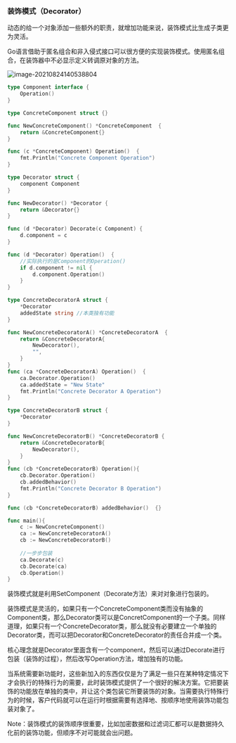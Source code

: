 ### 装饰模式（Decorator）

动态的给一个对象添加一些额外的职责，就增加功能来说，装饰模式比生成子类更为灵活。

Go语言借助于匿名组合和非入侵式接口可以很方便的实现装饰模式。使用匿名组合，在装饰器中不必显示定义转调原对象的方法。

![image-20210824140538804](https://tva1.sinaimg.cn/large/008i3skNly1gtrufth2esj60ur0lamzl02.jpg)



```go
type Component interface {
	Operation()
}

type ConcreteComponent struct {}

func NewConcreteComponent() *ConcreteComponent  {
	return &ConcreteComponent{}
}

func (c *ConcreteComponent) Operation()  {
	fmt.Println("Concrete Component Operation")
}

type Decorator struct {
	component Component
}

func NewDecorator() *Decorator {
	return &Decorator{}
}

func (d *Decorator) Decorate(c Component) {
	d.component = c
}

func (d *Decorator) Operation()  {
	//实际执行的是Component的Operation()
	if d.component != nil {
		d.component.Operation()
	}
}

type ConcreteDecoratorA struct {
	*Decorator
	addedState string //本类独有功能
}

func NewConcreteDecoratorA() *ConcreteDecoratorA  {
	return &ConcreteDecoratorA{
		NewDecorator(),
		"",
	}
}
func (ca *ConcreteDecoratorA) Operation()  {
	ca.Decorator.Operation()
	ca.addedState = "New State"
	fmt.Println("Concrete Decorator A Operation")
}

type ConcreteDecoratorB struct {
	*Decorator
}

func NewConcreteDecoratorB() *ConcreteDecoratorB {
	return &ConcreteDecoratorB{
		NewDecorator(),
	}
}
func (cb *ConcreteDecoratorB) Operation(){
	cb.Decorator.Operation()
	cb.addedBehavior()
	fmt.Println("Concrete Decorator B Operation")
}

func (cb *ConcreteDecoratorB) addedBehavior()  {}

func main(){
	c := NewConcreteComponent()
	ca := NewConcreteDecoratorA()
	cb := NewConcreteDecoratorB()
	
	//一步步包装
	ca.Decorate(c)
	cb.Decorate(ca)
	cb.Operation()
}
```



装饰模式就是利用SetComponent（Decorate方法）来对对象进行包装的。

装饰模式是灵活的，如果只有一个ConcreteComponent类而没有抽象的Component类，那么Decorator类可以是ConcretComponent的一个子类。同样道理，如果只有一个ConcreteDecorator类，那么就没有必要建立一个单独的Decorator类，而可以把Decorator和ConcreteDecorator的责任合并成一个类。

核心理念就是Decorator里面含有一个component，然后可以通过Decorate进行包装（装饰的过程），然后改写Operation方法，增加独有的功能。



当系统需要新功能时，这些新加入的东西仅仅是为了满足一些只在某种特定情况下才会执行的特殊行为的需要，此时装饰模式提供了一个很好的解决方案。它把要装饰的功能放在单独的类中，并让这个类包装它所要装饰的对象。当需要执行特殊行为的时候，客户代码就可以在运行时根据需要有选择地、按顺序地使用装饰功能包装对象了。

Note：装饰模式的装饰顺序很重要，比如加密数据和过滤词汇都可以是数据持久化前的装饰功能，但顺序不对可能就会出问题。